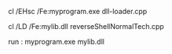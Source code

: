 cl /EHsc /Fe:myprogram.exe dll-loader.cpp

cl /LD /Fe:mylib.dll reverseShellNormalTech.cpp

run : 
myprogram.exe mylib.dll